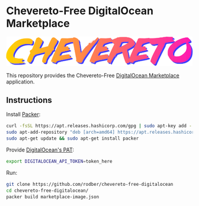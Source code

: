 # Chevereto-Free DigitalOcean Marketplace

![Chevereto](LOGO.svg)

This repository provides the Chevereto-Free [DigitalOcean Marketplace](https://marketplace.digitalocean.com/apps/chevereto-free) application.

## Instructions

Install [Packer](https://learn.hashicorp.com/tutorials/packer/get-started-install-cli):

```sh
curl -fsSL https://apt.releases.hashicorp.com/gpg | sudo apt-key add -
sudo apt-add-repository "deb [arch=amd64] https://apt.releases.hashicorp.com $(lsb_release -cs) main"
sudo apt-get update && sudo apt-get install packer
```

Provide [DigitalOcean's PAT](https://docs.digitalocean.com/reference/api/create-personal-access-token/):

```sh
export DIGITALOCEAN_API_TOKEN=token_here
```

Run:

```sh
git clone https://github.com/rodber/chevereto-free-digitalocean
cd chevereto-free-digitalocean/
packer build marketplace-image.json
```
